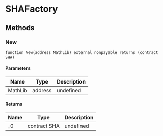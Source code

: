 # SHAFactory









## Methods

### New

```solidity
function New(address MathLib) external nonpayable returns (contract SHA)
```





#### Parameters

| Name | Type | Description |
|---|---|---|
| MathLib | address | undefined |

#### Returns

| Name | Type | Description |
|---|---|---|
| _0 | contract SHA | undefined |




